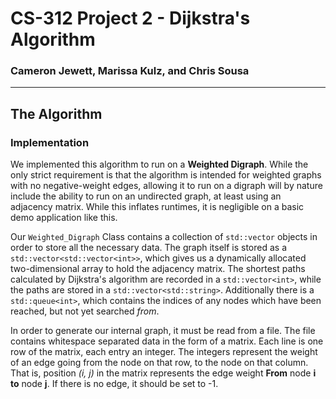 # CS-312 Project 2 - Dijkstra's Algorithm

### Cameron Jewett, Marissa Kulz, and Chris Sousa

---

## The Algorithm

### Implementation

We implemented this algorithm to run on a **Weighted Digraph**.  While the only strict requirement is that the algorithm is intended for weighted graphs with no negative-weight edges, allowing it to run on a digraph will by nature include the ability to run on an undirected graph, at least using an adjacency matrix.  While this inflates runtimes, it is negligible on a basic demo application like this.

Our `Weighted_Digraph` Class contains a collection of `std::vector` objects in order to store all the necessary data.  The graph itself is stored as a `std::vector<std::vector<int>>`, which gives us a dynamically allocated two-dimensional array to hold the adjacency matrix.  The shortest paths calculated by Dijkstra's algorithm are recorded in a `std::vector<int>`, while the paths are stored in a `std::vector<std::string>`.  Additionally there is a `std::queue<int>`, which contains the indices of any nodes which have been reached, but not yet searched *from*.

In order to generate our internal graph, it must be read from a file.  The file contains whitespace separated data in the form of a matrix.  Each line is one row of the matrix, each entry an integer.  The integers represent the weight of an edge going from the node on that row, to the node on that column.  That is, position *(i, j)* in the matrix represents the edge weight **From** node **i** **to** node **j**.  If there is no edge, it should be set to -1.